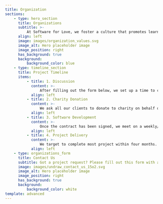 ```yaml
---
title: Organization
sections:
    - type: hero_section
      title: Organizations
      subtitle: >-
          At Software for Love, we foster a culture that promotes learning, collaboration, sustainability, and philanthropy. We always put our best foot forward and love taking on new challenges. We strive to use our knowledge and abilities to help our partners solve problems within our community.
      align: left
      image: images/organization_values.svg
      image_alt: Hero placeholder image
      image_position: right
      has_background: true
      background:
          background_color: blue
    - type: timeline_section
      title: Project Timeline
      items:
          - title: 1. Discussion
            content: >-
                After filling out the form below, we set up a time to call and understand your needs. We work with you to understand the problem and how best we can apply our technical expertise to solve it.
            align: left
          - title: 2. Charity Donation
            content: >-
                We ask all our clients to donate to charity on behalf of the services we provided. A charity is mutually chosen before the signing of a contract. If you don't have one in mind, we are happy to you refer established charities across North America!
            align: left
          - title: 3. Software Development
            content: >-
                Once the contract has been signed, we meet on a weekly/biweekly basis to update you on the status of the project. Our process starts with designing, then implementation and finally documentation and maintenance. Throughout this process, you as the client will have the opportunity to provide input and feedback on the project.
            align: left
          - title: 4. Project Delivery
            content: >-
                We target to complete most project within four months. At the end of project term, we work to deliver the product and making sure that you are content with the work done.
            align: left
    - type: organizations_form
      title: Contact Us
      subtitle: Got a project request? Please fill out this form with a brief description of your project. We will contact you and schedule a meeting as soon as possible.
      image: images/undraw_contact_us_15o2.svg
      image_alt: Hero placeholder image
      image_position: right
      has_background: true
      background:
          background_color: white
template: advanced
---
```

